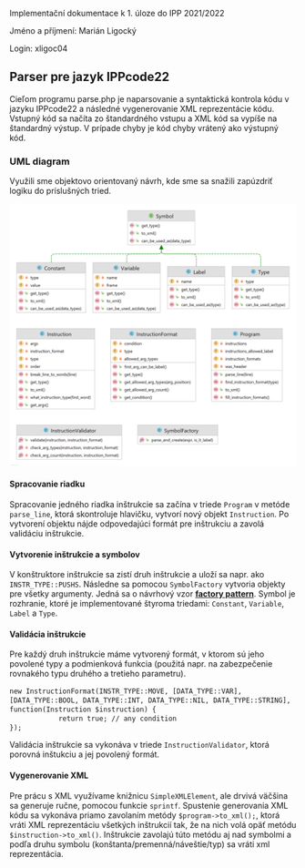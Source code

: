 Implementační dokumentace k 1. úloze do IPP 2021/2022

Jméno a příjmení: Marián Ligocký

Login: xligoc04

## Parser pre jazyk IPPcode22

Cieľom programu parse.php je naparsovanie a syntaktická kontrola kódu v jazyku IPPcode22 a následné vygenerovanie XML
reprezentácie kódu. Vstupný kód sa načíta zo štandardného vstupu a XML kód sa vypíše na štandardný výstup. V prípade
chyby je kód chyby vrátený ako výstupný kód.

### UML diagram

Využili sme objektovo orientovaný návrh, kde sme sa snažili zapúzdriť logiku do príslušných tried.

![UML diagram tried](uml.png)

#### Spracovanie riadku

Spracovanie jedného riadka inštrukcie sa začína v triede `Program` v  metóde `parse_line`, ktorá skontroluje hlavičku, 
vytvorí nový objekt `Instruction`. Po vytvorení objektu nájde odpovedajúci formát pre inštrukciu a zavolá validáciu inštrukcie. 

#### Vytvorenie inštrukcie a symbolov

V konštruktore inštrukcie sa zistí druh inštrukcie a uloží sa napr. ako `INSTR_TYPE::PUSHS`. Následne sa
pomocou `SymbolFactory` vytvoria objekty pre všetky argumenty. Jedná sa o návrhový vzor [**factory
pattern**](https://www.tutorialspoint.com/design_pattern/factory_pattern.htm). Symbol je rozhranie, ktoré je
implementované štyroma triedami: `Constant`, `Variable`, `Label` a `Type`.

#### Validácia inštrukcie

Pre každý druh inštrukcie máme vytvorený formát, v ktorom sú jeho povolené typy a podmienková funkcia (použitá napr. na
zabezpečenie rovnakého typu druhého a tretieho parametru).

```injectablephp
new InstructionFormat(INSTR_TYPE::MOVE, [DATA_TYPE::VAR], [DATA_TYPE::BOOL, DATA_TYPE::INT, DATA_TYPE::NIL, DATA_TYPE::STRING], 
function(Instruction $instruction) {
            return true; // any condition 
});
```

Validácia inštrukcie sa vykonáva v triede  `InstructionValidator`, ktorá porovná inštukciu a jej povolený formát.

#### Vygenerovanie XML
Pre prácu s XML využívame knižnicu `SimpleXMLElement`, ale drvivá väčšina sa generuje ručne, pomocou funkcie `sprintf`. 
Spustenie generovania XML kódu sa vykonáva priamo zavolaním metódy `$program->to_xml();`, ktorá vráti XML reprezentáciu
všetkých inštrukcií tak, že na nich volá opäť metódu `$instruction->to_xml()`. Inštrukcie zavolajú túto metódu aj nad
symbolmi a podľa druhu symbolu (konštanta/premenná/náveštie/typ) sa vráti xml reprezentácia. 